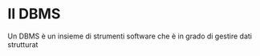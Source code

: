 # Il DBMS

Un DBMS è un insieme di strumenti software che è in grado di gestire dati strutturat
<!--stackedit_data:
eyJoaXN0b3J5IjpbMjEwNjQ3NDU4M119
-->